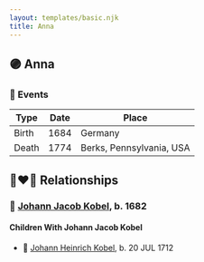 ```yaml
---
layout: templates/basic.njk
title: Anna
---
```

## 🟣 Anna

### 📆 Events

Type | Date | Place
------ | ------ | ------
Birth | 1684 | Germany
Death | 1774 | Berks, Pennsylvania, USA

## 👩‍❤️‍👨 Relationships

### 🔵 [Johann Jacob Kobel](/people/8/81342340), b. 1682

#### Children With Johann Jacob Kobel
* 🔵 [Johann Heinrich Kobel](/people/7/70639420), b. 20 JUL 1712